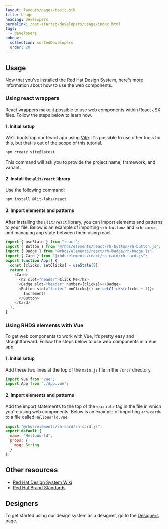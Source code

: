 ```yaml
---
layout: layouts/pages/basic.njk
title: Usage
heading: Developers
permalink: /get-started/developers/usage/index.html
tags:
  - developers
subnav:
  collection: sortedDevelopers
  order: 20
---
```


<script type="module" data-helmet>
  import '@uxdot/elements/uxdot-example.js';
  import '@rhds/elements/rh-code-block/rh-code-block.js';
</script>

## Usage

Now that you've installed the Red Hat Design System, here's more information
about how to use the web components.

### Using react wrappers

React wrappers make it possible to use web components within React JSX files.
Follow the steps below to learn how.

#### 1. Initial setup

We'll bootstrap our React app using [Vite][vite]. It's possible to use other
tools for this, but that is out of the scope of this tutorial.

```sh rhcodeblock
npm create vite@latest
```

This command will ask you to provide the project name, framework, and variant.

#### 2. Install the `@lit/react` library

Use the following command:

```sh rhcodeblock
npm install @lit-labs/react
```

#### 3. Import elements and patterns

After installing the `@lit/react` library, you can import elements and patterns
to your file. Below is an example of importing `<rh-button>` and `<rh-card>`, and
managing app state between them using react.

```js rhcodeblock
import { useState } from "react";
import { Button } from "@rhds/elements/react/rh-button/rh-button.js";
import { Badge } from "@rhds/elements/react/rh-badge/rh-badge.js";
import { Card } from "@rhds/elements/react/rh-card/rh-card.js";
export function App() {
  const [clicks, setClicks] = useState(0);
  return (
    <Card>
      <h2 slot="header">Click Me</h2>
      <Badge slot="header" number={clicks}></Badge>
      <Button slot="footer" onClick={() => setClicks(clicks + 1)}>
        Increment!
      </Button>
    </Card>
  );
}
```

### Using RHDS elements with Vue

To get web components to work with Vue, it’s pretty easy and straightforward.
Follow the steps below to use web components in a Vue app.

#### 1. Initial setup

Add these two lines at the top of the `main.js` file in the `/src/` directory.

```js rhcodeblock
import Vue from "vue";
import App from "./App.vue";
```

#### 2. Import elements and patterns

Add the import statements to the top of the `<script>` tag in the file in which
you're using web components. Below is an example of importing `<rh-card>` to a
file called `HelloWorld.vue`.

```js rhcodeblock
import "@rhds/elements/rh-card/rh-card.js";
export default {
  name: "HelloWorld",
  props: {
    msg: String
  }
};
```

## Other resources

- [Red Hat Design System Wiki][redhatdesignsystemwiki]
- [Red Hat Brand Standards][redhatbrandstandards]

<uxdot-feedback>
  <h2>Designers</h2>
  <p>To get started using our design system as a designer, go to the <a href="/get-started/designers">Designers</a> page.</p>
</uxdot-feedback>

[vite]: https://vitejs.dev/guide/#scaffolding-your-first-vite-project
[redhatdesignsystemwiki]: https://github.com/RedHat-UX/red-hat-design-system/wiki
[redhatbrandstandards]: https://www.redhat.com/en/about/brand/standards
